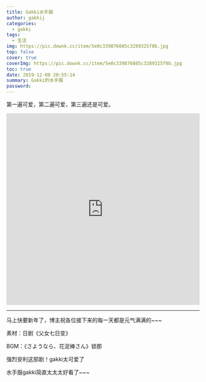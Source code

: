 ```yaml
---
title: Gakki水手服
author: gakkij
categories:
  - gakki
tags:
  - 生活
img: https://pic.downk.cc/item/5e0c339876085c3289325f0b.jpg
top: false
cover: true
coverImg: https://pic.downk.cc/item/5e0c339876085c3289325f0b.jpg
toc: true
date: 2019-12-08 20:55:14
summary: Gakki的水手服
password:
---
```


第一遍可爱，第二遍可爱，第三遍还是可爱。

<iframe src="https://xbeibeix.com/api/bilibili/biliplayer/?url=BV1JW411377J" allowfullscreen="no" width="100%" height="500" scrolling="no" frameborder="0"></iframe>

---

马上快要新年了，博主祝各位接下来的每一天都是元气满满的~~~

素材：日剧《父女七日变》

BGM：《さようなら、花泥棒さん》锁那 

强烈安利这部剧！gakki太可爱了 

水手服gakki简直太太太好看了~~~